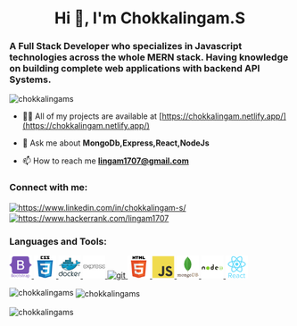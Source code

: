 <h1 align="center">Hi 👋, I'm Chokkalingam.S</h1>
<h3 align="left">A Full Stack Developer who specializes in Javascript technologies across the whole MERN stack. Having knowledge on building complete web applications with backend API Systems.</h3>

<p align="left"> <img src="https://komarev.com/ghpvc/?username=chokkalingams&label=Profile%20views&color=0e75b6&style=flat" alt="chokkalingams" /> </p>

- 👨‍💻 All of my projects are available at [https://chokkalingam.netlify.app/](https://chokkalingam.netlify.app/)

- 💬 Ask me about **MongoDb,Express,React,NodeJs**

- 📫 How to reach me **lingam1707@gmail.com**

<h3 align="left">Connect with me:</h3>
<p align="left">
<a href="https://www.linkedin.com/in/chokkalingam-s/" target="blank"><img align="center" src="https://raw.githubusercontent.com/rahuldkjain/github-profile-readme-generator/master/src/images/icons/Social/linked-in-alt.svg" alt="https://www.linkedin.com/in/chokkalingam-s/" height="30" width="40" /></a>
<a href="https://www.hackerrank.com/lingam1707" target="blank"><img align="center" src="https://raw.githubusercontent.com/rahuldkjain/github-profile-readme-generator/master/src/images/icons/Social/hackerrank.svg" alt="https://www.hackerrank.com/lingam1707" height="30" width="40" /></a>
</p>

<h3 align="left">Languages and Tools:</h3>
<p align="left"> <a href="https://getbootstrap.com" target="_blank" rel="noreferrer"> <img src="https://raw.githubusercontent.com/devicons/devicon/master/icons/bootstrap/bootstrap-plain-wordmark.svg" alt="bootstrap" width="40" height="40"/> </a> <a href="https://www.w3schools.com/css/" target="_blank" rel="noreferrer"> <img src="https://raw.githubusercontent.com/devicons/devicon/master/icons/css3/css3-original-wordmark.svg" alt="css3" width="40" height="40"/> </a> <a href="https://www.docker.com/" target="_blank" rel="noreferrer"> <img src="https://raw.githubusercontent.com/devicons/devicon/master/icons/docker/docker-original-wordmark.svg" alt="docker" width="40" height="40"/> </a> <a href="https://expressjs.com" target="_blank" rel="noreferrer"> <img src="https://raw.githubusercontent.com/devicons/devicon/master/icons/express/express-original-wordmark.svg" alt="express" width="40" height="40"/> </a> <a href="https://git-scm.com/" target="_blank" rel="noreferrer"> <img src="https://www.vectorlogo.zone/logos/git-scm/git-scm-icon.svg" alt="git" width="40" height="40"/> </a> <a href="https://www.w3.org/html/" target="_blank" rel="noreferrer"> <img src="https://raw.githubusercontent.com/devicons/devicon/master/icons/html5/html5-original-wordmark.svg" alt="html5" width="40" height="40"/> </a> <a href="https://developer.mozilla.org/en-US/docs/Web/JavaScript" target="_blank" rel="noreferrer"> <img src="https://raw.githubusercontent.com/devicons/devicon/master/icons/javascript/javascript-original.svg" alt="javascript" width="40" height="40"/> </a> <a href="https://www.mongodb.com/" target="_blank" rel="noreferrer"> <img src="https://raw.githubusercontent.com/devicons/devicon/master/icons/mongodb/mongodb-original-wordmark.svg" alt="mongodb" width="40" height="40"/> </a> <a href="https://nodejs.org" target="_blank" rel="noreferrer"> <img src="https://raw.githubusercontent.com/devicons/devicon/master/icons/nodejs/nodejs-original-wordmark.svg" alt="nodejs" width="40" height="40"/> </a> <a href="https://reactjs.org/" target="_blank" rel="noreferrer"> <img src="https://raw.githubusercontent.com/devicons/devicon/master/icons/react/react-original-wordmark.svg" alt="react" width="40" height="40"/> </a> </p>

<p><img align="left" src="https://github-readme-stats.vercel.app/api/top-langs?username=chokkalingams&show_icons=true&locale=en&layout=compact" alt="chokkalingams" /></p>

<p>&nbsp;<img align="center" src="https://github-readme-stats.vercel.app/api?username=chokkalingams&show_icons=true&locale=en" alt="chokkalingams" /></p>

<p><img align="center" src="https://github-readme-streak-stats.herokuapp.com/?user=chokkalingams&" alt="chokkalingams" /></p>
